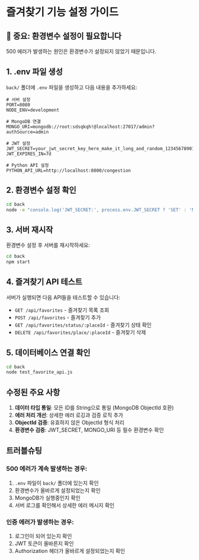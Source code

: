 # 즐겨찾기 기능 설정 가이드

## 🚨 중요: 환경변수 설정이 필요합니다

500 에러가 발생하는 원인은 환경변수가 설정되지 않았기 때문입니다.

## 1. .env 파일 생성

`back/` 폴더에 `.env` 파일을 생성하고 다음 내용을 추가하세요:

```env
# 서버 설정
PORT=8080
NODE_ENV=development

# MongoDB 연결
MONGO_URI=mongodb://root:sdsqkqh!@localhost:27017/admin?authSource=admin

# JWT 설정
JWT_SECRET=your_jwt_secret_key_here_make_it_long_and_random_12345678901234567890
JWT_EXPIRES_IN=7d

# Python API 설정
PYTHON_API_URL=http://localhost:8000/congestion
```

## 2. 환경변수 설정 확인

```bash
cd back
node -e "console.log('JWT_SECRET:', process.env.JWT_SECRET ? 'SET' : 'NOT SET'); console.log('MONGO_URI:', process.env.MONGO_URI ? 'SET' : 'NOT SET');"
```

## 3. 서버 재시작

환경변수 설정 후 서버를 재시작하세요:

```bash
cd back
npm start
```

## 4. 즐겨찾기 API 테스트

서버가 실행되면 다음 API들을 테스트할 수 있습니다:

- `GET /api/favorites` - 즐겨찾기 목록 조회
- `POST /api/favorites` - 즐겨찾기 추가
- `GET /api/favorites/status/:placeId` - 즐겨찾기 상태 확인
- `DELETE /api/favorites/place/:placeId` - 즐겨찾기 삭제

## 5. 데이터베이스 연결 확인

```bash
cd back
node test_favorite_api.js
```

## 수정된 주요 사항

1. **데이터 타입 통일**: 모든 ID를 String으로 통일 (MongoDB ObjectId 호환)
2. **에러 처리 개선**: 상세한 에러 로깅과 검증 로직 추가
3. **ObjectId 검증**: 유효하지 않은 ObjectId 형식 처리
4. **환경변수 검증**: JWT_SECRET, MONGO_URI 등 필수 환경변수 확인

## 트러블슈팅

### 500 에러가 계속 발생하는 경우:
1. `.env` 파일이 `back/` 폴더에 있는지 확인
2. 환경변수가 올바르게 설정되었는지 확인
3. MongoDB가 실행중인지 확인
4. 서버 로그를 확인해서 상세한 에러 메시지 확인

### 인증 에러가 발생하는 경우:
1. 로그인이 되어 있는지 확인
2. JWT 토큰이 올바른지 확인
3. Authorization 헤더가 올바르게 설정되었는지 확인 